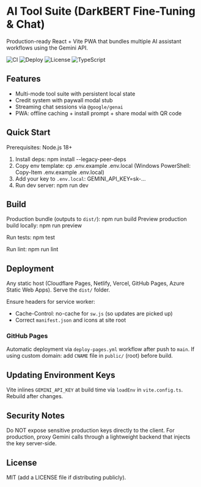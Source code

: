 # AI Tool Suite (DarkBERT Fine-Tuning & Chat)

Production-ready React + Vite PWA that bundles multiple AI assistant workflows using the Gemini API.

![CI](https://img.shields.io/github/actions/workflow/status/knoksen/BERT-Dashboard/ci.yml?branch=main&label=CI)
![Deploy](https://img.shields.io/github/actions/workflow/status/knoksen/BERT-Dashboard/deploy-pages.yml?branch=main&label=Pages%20Deploy)
![License](https://img.shields.io/badge/license-MIT-green)
![TypeScript](https://img.shields.io/badge/TypeScript-5.x-blue)

## Features

* Multi-mode tool suite with persistent local state
* Credit system with paywall modal stub
* Streaming chat sessions via `@google/genai`
* PWA: offline caching + install prompt + share modal with QR code

## Quick Start

Prerequisites: Node.js 18+

1. Install deps:
   npm install --legacy-peer-deps
2. Copy env template:
   cp .env.example .env.local (Windows PowerShell: Copy-Item .env.example .env.local)
3. Add your key to `.env.local`:
   GEMINI_API_KEY=sk-...
4. Run dev server:
   npm run dev

## Build

Production bundle (outputs to `dist/`):
   npm run build
Preview production build locally:
   npm run preview

Run tests:
   npm test

Run lint:
   npm run lint

## Deployment

Any static host (Cloudflare Pages, Netlify, Vercel, GitHub Pages, Azure Static Web Apps). Serve the `dist/` folder.

Ensure headers for service worker:

* Cache-Control: no-cache for `sw.js` (so updates are picked up)
* Correct `manifest.json` and icons at site root

### GitHub Pages

Automatic deployment via `deploy-pages.yml` workflow after push to `main`.
If using custom domain: add `CNAME` file in `public/` (root) before build.

## Updating Environment Keys

Vite inlines `GEMINI_API_KEY` at build time via `loadEnv` in `vite.config.ts`. Rebuild after changes.

## Security Notes

Do NOT expose sensitive production keys directly to the client. For production, proxy Gemini calls through a lightweight backend that injects the key server-side.

## License

MIT (add a LICENSE file if distributing publicly).

